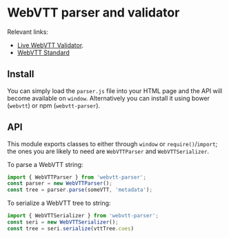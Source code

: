 WebVTT parser and validator
===========================

Relevant links:

* [Live WebVTT Validator](http://quuz.org/webvtt/).
* [WebVTT Standard](http://dev.w3.org/html5/webvtt/)

## Install

You can simply load the `parser.js` file into your HTML page and the API will become available on
`window`. Alternatively you can install it using bower (`webvtt`) or npm (`webvtt-parser`).

## API

This module exports classes to either through `window` or `require()`/`import`; the ones you are
likely to need are `WebVTTParser` and `WebVTTSerializer`.

To parse a WebVTT string:

```js
import { WebVTTParser } from 'webvtt-parser';
const parser = new WebVTTParser();
const tree = parser.parse(someVTT, 'metadata');
```

To serialize a WebVTT tree to string:

```js
import { WebVTTSerializer } from 'webvtt-parser';
const seri = new WebVTTSerializer();
const tree = seri.serialize(vttTree.cues)
```
